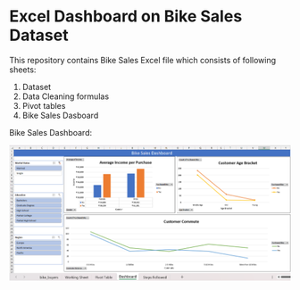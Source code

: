 # Excel Dashboard on Bike Sales Dataset

This repository contains Bike Sales Excel file which consists of following sheets:

1. Dataset
2. Data Cleaning formulas
3. Pivot tables
4. Bike Sales Dasboard 

Bike Sales Dashboard:

![Bike Sales Dashboard](Dashboard.png "Bike Sales Dashboard")